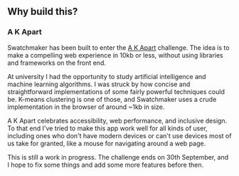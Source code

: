 ## Why build this?

### A K Apart

Swatchmaker has been built to enter the [A K Apart](https://a-k-apart.com/) challenge. The idea is to make a compelling web experience in 10kb or less, without using libraries and frameworks on the front end.

At university I had the opportunity to study artificial intelligence and machine learning algorithms. I was struck by how concise and straightforward implementations of some fairly powerful techniques could be. K-means clustering is one of those, and Swatchmaker uses a crude implementation in the browser of around ~1kb in size.

A K Apart celebrates accessibility, web performance, and inclusive design. To that end I've tried to make this app work well for all kinds of user, including ones who don't have modern devices or can't use devices most of us take for granted, like a mouse for navigating around a web page.

This is still a work in progress. The challenge ends on 30th September, and I hope to fix some things and add some more features before then.
